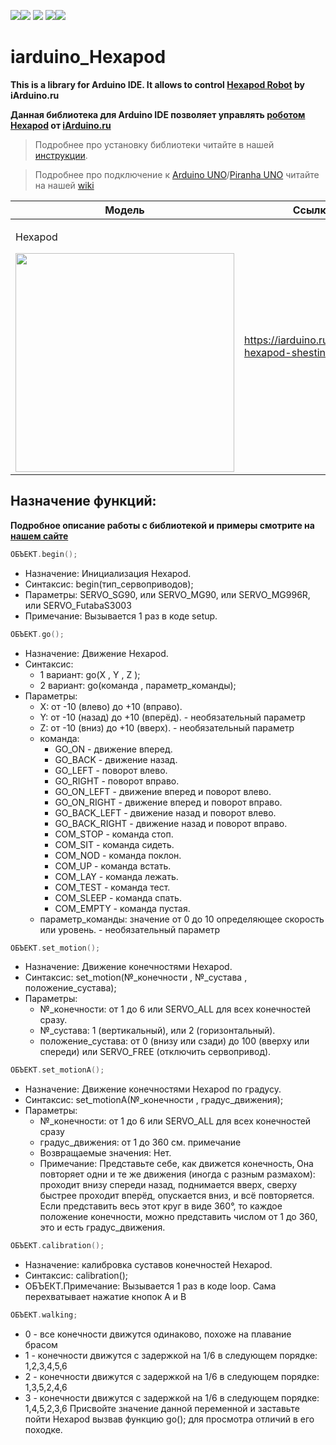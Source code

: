 [![](https://iarduino.ru/img/logo.svg)](https://iarduino.ru)[![](https://wiki.iarduino.ru/img/git-shop.svg?3)](https://iarduino.ru) [![](https://wiki.iarduino.ru/img/git-wiki.svg?2)](https://wiki.iarduino.ru) [![](https://wiki.iarduino.ru/img/git-lesson.svg?2)](https://lesson.iarduino.ru)[![](https://wiki.iarduino.ru/img/git-forum.svg?2)](http://forum.trema.ru)

# iarduino\_Hexapod

**This is a library for Arduino IDE. It allows to control [Hexapod Robot](https://iarduino.ru/shop/Mehanika/robot-hexapod-shestinogiy.html) by iArduino.ru**

**Данная библиотека для Arduino IDE позволяет управлять [роботом Hexapod](https://iarduino.ru/shop/Mehanika/robot-hexapod-shestinogiy.html) от [iArduino.ru](https://iarduino.ru)**

> Подробнее про установку библиотеки читайте в нашей [инструкции](https://wiki.iarduino.ru/page/Installing_libraries/).

> Подробнее про подключение к [Arduino UNO](https://iarduino.ru/shop/boards/arduino-uno-r3.html)/[Piranha UNO](https://iarduino.ru/shop/boards/piranha-uno-r3.html) читайте на нашей [wiki](https://lesson.iarduino.ru/page/robot_hexapod_2/)


| Модель | Ссылка на магазин |
|---|---|
| <p>Hexapod</p> <img src="https://iarduino.ru/img/catalog/1570fbfcab72e7405b56085e7291f831.jpg" width="350px"></img>| https://iarduino.ru/shop/Mehanika/robot-hexapod-shestinogiy.html |


## Назначение функций:

**Подробное описание работы с библиотекой и примеры смотрите на [нашем сайте](https://lesson.iarduino.ru/page/robot_hexapod_2/)**

```C++
ОБЪЕКТ.begin();
```

- Назначение: Инициализация Hexapod.
- Синтаксис: begin(тип\_сервоприводов);
- Параметры: SERVO\_SG90, или SERVO\_MG90, или SERVO\_MG996R, или SERVO\_FutabaS3003
- Примечание: Вызывается 1 раз в коде setup.

```C++
ОБЪЕКТ.go();
```

- Назначение: Движение Hexapod.
- Синтаксис:
  - 1 вариант: go(X , Y , Z );
  - 2 вариант: go(команда , параметр\_команды);
- Параметры:
  - X: от -10 (влево) до +10 (вправо).
  - Y: от -10 (назад) до +10 (вперёд). - необязательный параметр
  - Z: от -10 (вниз) до +10 (вверх). - необязательный параметр
  - команда:
    - GO\_ON - движение вперед.
    - GO\_BACK - движение назад.
    - GO\_LEFT - поворот влево.
    - GO\_RIGHT - поворот вправо.
    - GO\_ON\_LEFT - движение вперед и поворот влево.
    - GO\_ON\_RIGHT - движение вперед и поворот вправо.
    - GO\_BACK\_LEFT - движение назад и поворот влево.
    - GO\_BACK\_RIGHT - движение назад и поворот вправо.
    - COM\_STOP - команда стоп.
    - COM\_SIT - команда сидеть.
    - COM\_NOD - команда поклон.
    - COM\_UP - команда встать.
    - COM\_LAY - команда лежать.
    - COM\_TEST - команда тест.
    - COM\_SLEEP - команда спать.
    - COM\_EMPTY - команда пустая.
  - параметр\_команды: значение от 0 до 10 определяющее скорость или уровень. - необязательный параметр

```C++
ОБЪЕКТ.set_motion();
```

- Назначение: Движение конечностями Hexapod.
- Синтаксис: set\_motion(№\_конечности , №\_сустава , положение\_сустава);
- Параметры:
  - №\_конечности: от 1 до 6 или SERVO\_ALL для всех конечностей сразу.
  - №\_сустава: 1 (вертикальный), или 2 (горизонтальный).
  - положение\_сустава: от 0 (внизу или сзади) до 100 (вверху или спереди) или SERVO\_FREE (отключить сервопривод).

```C++
ОБЪЕКТ.set_motionA();
```

- Назначение: Движение конечностями Hexapod по градусу.
- Синтаксис: set\_motionA(№\_конечности , градус\_движения);
- Параметры:
  - №\_конечности: от 1 до 6 или SERVO\_ALL для всех конечностей сразу
  - градус\_движения: от 1 до 360 см. примечание
  - Возвращаемые значения: Нет.
  - Примечание: Представьте себе, как движется конечность‚ Она повторяет одни и те же движения (иногда с разным размахом): проходит внизу спереди назад, поднимается вверх, сверху быстрее проходит вперёд, опускается вниз, и всё повторяется. Если представить весь этот круг в виде 360°, то каждое положение конечности, можно представить числом от 1 до 360, это и есть градус\_движения.

```C++
ОБЪЕКТ.calibration();
```

- Назначение: калибровка суставов конечностей Hexapod.
- Синтаксис: calibration();
- ОБЪЕКТ.Примечание: Вызывается 1 раз в коде loop. Сама перехватывает нажатие кнопок A и B

```C++
ОБЪЕКТ.walking;
```

- 0 - все конечности движутся одинаково, похоже на плавание брасом
- 1 - конечности движутся с задержкой на 1/6 в следующем порядке: 1,2,3,4,5,6
- 2 - конечности движутся с задержкой на 1/6 в следующем порядке: 1,3,5,2,4,6
- 3 - конечности движутся с задержкой на 1/6 в следующем порядке: 1,4,5,2,3,6
Присвойте значение данной переменной и заставьте пойти Hexapod вызвав функцию go(); для просмотра отличий в его походке.

